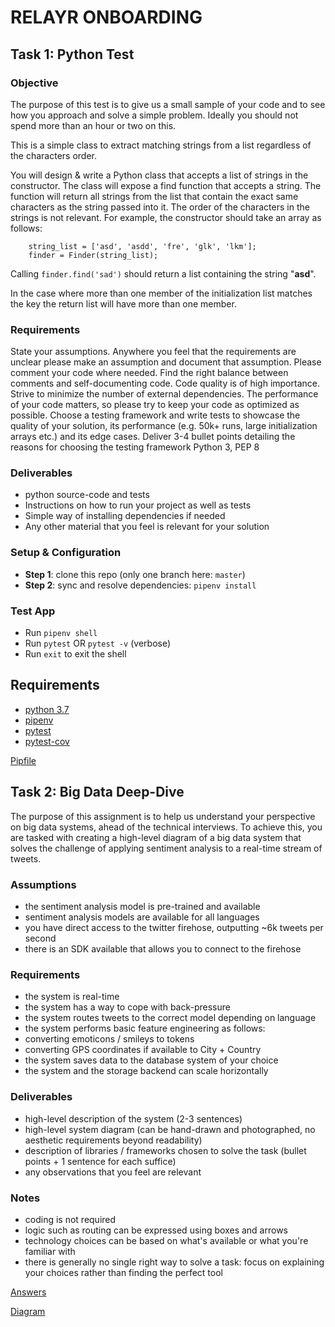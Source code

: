 # RELAYR ONBOARDING

## Task 1: Python Test

### Objective 
The purpose of this test is to give us a small sample of your code and to see how you approach and solve a simple problem. Ideally you should not spend more than an hour or two on this. 

This is a simple class to extract matching strings from a list regardless of the characters order.
 
You will design & write a Python class that accepts a list of strings in the constructor. The class will expose a find function that accepts a string. The function will return all strings from the list that contain the exact same characters as the string passed into it. The order of the characters in the strings is not relevant. 
For example, the constructor should take an array as follows:

``` 
    string_list = ['asd', 'asdd', 'fre', 'glk', 'lkm']; 
    finder = Finder(string_list);
```

Calling `finder.find('sad')` should return a list containing the string "**asd**".

In the case where more than one member of the initialization list matches the key the return list will have more than one member. 

### Requirements
State your assumptions. Anywhere you feel that the requirements are unclear please make an assumption and document that assumption. Please comment your code where needed. Find the right balance between comments and self-documenting code. Code quality is of high importance. Strive to minimize the number of external dependencies. The performance of your code matters, so please try to keep your code as optimized as possible. Choose a testing framework and write tests to showcase the quality of your solution, its performance (e.g. 50k+ runs, large initialization arrays etc.) and its edge cases. Deliver 3-4 bullet points detailing the reasons for choosing the testing framework Python 3, PEP 8 

### Deliverables 
* python source-code and tests 
* Instructions on how to run your project as well as tests 
* Simple way of installing dependencies if needed 
* Any other material that you feel is relevant for your solution 

### Setup & Configuration
* **Step 1**: clone this repo (only one branch here: `master`)
* **Step 2**: sync and resolve dependencies: `pipenv install`

### Test App
- Run `pipenv shell`   
- Run `pytest` OR `pytest -v` (verbose)  
- Run `exit` to exit the shell

## Requirements
- [python 3.7](https://www.python.org/downloads/release/python-376/)
- [pipenv](https://pipenv-fork.readthedocs.io/en/latest/)
- [pytest](https://docs.pytest.org/en/latest/)
- [pytest-cov](https://pypi.org/project/pytest-cov/)

[Pipfile](/Pipfile)


## Task 2: Big Data Deep-Dive

The purpose of this assignment is to help us understand your perspective on big data systems, ahead of the technical interviews. To achieve this, you are tasked with creating a high-level diagram of a big data system that solves the challenge of applying sentiment analysis to a real-time stream of tweets. 

### Assumptions 
* the sentiment analysis model is pre-trained and available 
* sentiment analysis models are available for all languages 
* you have direct access to the twitter firehose, outputting ~6k tweets per second 
* there is an SDK available that allows you to connect to the firehose 

### Requirements 
* the system is real-time 
* the system has a way to cope with back-pressure 
* the system routes tweets to the correct model depending on language 
* the system performs basic feature engineering as follows: 
* converting emoticons / smileys to tokens 
* converting GPS coordinates if available to City + Country 
* the system saves data to the database system of your choice 
* the system and the storage backend can scale horizontally 

### Deliverables 
* high-level description of the system (2-3 sentences)
* high-level system diagram (can be hand-drawn and photographed, no aesthetic requirements beyond readability) 
* description of libraries / frameworks chosen to solve the task (bullet points + 1 sentence for each suffice) 
* any observations that you feel are relevant 

### Notes 
* coding is not required 
* logic such as routing can be expressed using boxes and arrows 
* technology choices can be based on what's available or what you're familiar with
* there is generally no single right way to solve a task: focus on explaining your choices rather than finding the perfect tool 


[Answers](/task_2_big_data/README.md)

[Diagram](/task_2_big_data/RelayR_Task_2.jpeg)